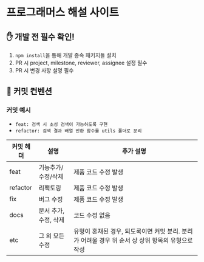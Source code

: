 # 프로그래머스 해설 사이트
## ✋ 개발 전 필수 확인!
1. `npm install`을 통해 개발 종속 패키지들 설치
2. PR 시 project, milestone, reviewer, assignee 설정 필수
3. PR 시 변경 사항 설명 필수


## 📐 커밋 컨벤션
### 커밋 예시
- `feat: 검색 시 초성 검색이 가능하도록 구현`
- `refactor: 검색 결과 배열 반환 함수를 utils 폴더로 분리`

| 커밋 헤더    | 설명                  | 추가 설명                                                    |
|----------| --------------------- | ------------------------------------------------------------ |
| feat     | 기능추가/수정/삭제    | 제품 코드 수정 발생                                          |
| refactor | 리팩토링              | 제품 코드 수정 발생                                          |
| fix      | 버그 수정             | 제품 코드 수정 발생                                          |
| docs     | 문서 추가, 수정, 삭제 | 코드 수정 없음                                               |
| etc      | 그 외 모든 수정       | 유형이 혼재된 경우, 되도록이면 커밋 분리. 분리가 어려울 경우 위 순서 상 상위 항목의 유형으로 작성 |

